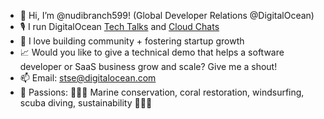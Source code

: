 - 👋 Hi, I’m @nudibranch599! (Global Developer Relations @DigitalOcean)
- 🎙️ I run DigitalOcean [Tech Talks](https://do.co/techtalks) and [Cloud Chats](https://do.co/cloudchats-playlist)
- 💞️ I love building community + fostering startup growth
- 📈 Would you like to give a technical demo that helps a software developer or SaaS business grow and scale? Give me a shout! 
- 📫 Email: stse@digitalocean.com
- 🌱 Passions: 🌊🌊🌊 Marine conservation, coral restoration, windsurfing, scuba diving, sustainability 🌊🌊🌊

<!---
nudibranch599/nudibranch599 is a ✨ special ✨ repository because its `README.md` (this file) appears on your GitHub profile.
You can click the Preview link to take a look at your changes.
--->
